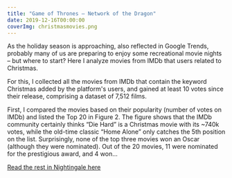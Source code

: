 ```yaml
---
title: "Game of Thrones — Network of the Dragon"
date: 2019-12-16T00:00:00
coverImg: christmasmovies.png
---
```


As the holiday season is approaching, also reflected in Google Trends, probably many of us are preparing to enjoy some recreational movie nights – but where to start? Here I analyze movies from  IMDb that users related to Christmas.

<!--more-->

For this, I collected all the movies from IMDb that contain the keyword Christmas added by the platform's users, and gained at least 10 votes since their release, comprising a dataset of 7,512 films.

First, I compared the movies based on their popularity (number of votes on IMDb) and listed the Top 20 in Figure 2. The figure shows that the IMDb community certainly thinks “Die Hard” is a Christmas movie with its ~740k votes, while the old-time classic “Home Alone” only catches the 5th position on the list. Surprisingly, none of the top three movies won an Oscar (although they were nominated). Out of the 20 movies, 11 were nominated for the prestigious award, and 4 won...

[Read the rest in Nightingale here](https://networkdatascience.ceu.edu/node/544)
